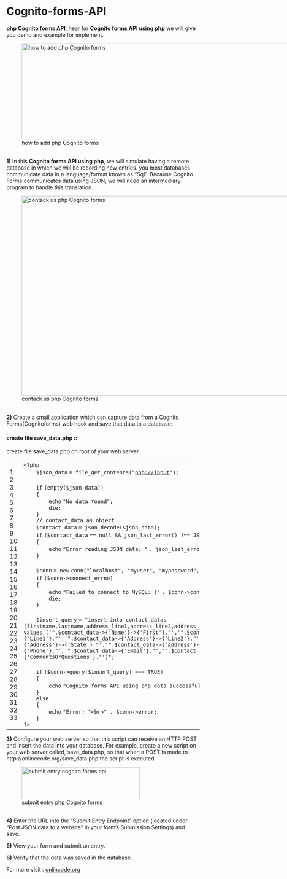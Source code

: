 # Cognito-forms-API
<div class="post-content">


<div class="entry-content">
<p><b>php Cognito forms API</b>, hear for <b>Cognito forms API using php</b> we will give you demo and example for implement.</p>
<p></p><figure id="attachment_2457" style="width: 772px" class="wp-caption aligncenter"><img src="http://www.onlinecode.org/wp-content/uploads/2017/10/how-to-add-Cognito-forms-API-using-php.png" alt="how to add php Cognito forms" width="772" height="250" class="size-full wp-image-2457" srcset="http://www.onlinecode.org/wp-content/uploads/2017/10/how-to-add-Cognito-forms-API-using-php.png 772w, http://www.onlinecode.org/wp-content/uploads/2017/10/how-to-add-Cognito-forms-API-using-php-300x97.png 300w, http://www.onlinecode.org/wp-content/uploads/2017/10/how-to-add-Cognito-forms-API-using-php-768x249.png 768w" sizes="(max-width: 772px) 100vw, 772px"><figcaption class="wp-caption-text">how to add php Cognito forms</figcaption></figure><br>
<b>1)</b> In this <b>Cognito forms API using php</b>, we will simulate having a remote database in which we will be recording new entries. you most databases communicate data in a language/format known as “Sql”.  Because Cognito Forms communicates data using JSON, we will need an intermediary program to handle this translation.<br>
<figure id="attachment_2464" style="width: 992px" class="wp-caption aligncenter"><img src="http://www.onlinecode.org/wp-content/uploads/2017/10/contack-us-cognito-forms-api-using-php.png" alt="contack us php Cognito forms" width="992" height="520" class="size-full wp-image-2464" srcset="http://www.onlinecode.org/wp-content/uploads/2017/10/contack-us-cognito-forms-api-using-php.png 992w, http://www.onlinecode.org/wp-content/uploads/2017/10/contack-us-cognito-forms-api-using-php-300x157.png 300w, http://www.onlinecode.org/wp-content/uploads/2017/10/contack-us-cognito-forms-api-using-php-768x403.png 768w" sizes="(max-width: 992px) 100vw, 992px"><figcaption class="wp-caption-text">contack us php Cognito forms</figcaption></figure><br>
<b>2)</b> Create a small application which can capture data from a Cognito Forms(Cognitoforms) web hook and save that data to a database:<p></p>
<h4>create file save_data.php ::</h4>
<p>create file save_data.php on root of your web server</p>
<div><div id="highlighter_68532" class="syntaxhighlighter  php"><table border="0" cellpadding="0" cellspacing="0"><tbody><tr><td class="gutter"><div class="line number1 index0 alt2">1</div><div class="line number2 index1 alt1">2</div><div class="line number3 index2 alt2">3</div><div class="line number4 index3 alt1">4</div><div class="line number5 index4 alt2">5</div><div class="line number6 index5 alt1">6</div><div class="line number7 index6 alt2">7</div><div class="line number8 index7 alt1">8</div><div class="line number9 index8 alt2">9</div><div class="line number10 index9 alt1">10</div><div class="line number11 index10 alt2">11</div><div class="line number12 index11 alt1">12</div><div class="line number13 index12 alt2">13</div><div class="line number14 index13 alt1">14</div><div class="line number15 index14 alt2">15</div><div class="line number16 index15 alt1">16</div><div class="line number17 index16 alt2">17</div><div class="line number18 index17 alt1">18</div><div class="line number19 index18 alt2">19</div><div class="line number20 index19 alt1">20</div><div class="line number21 index20 alt2">21</div><div class="line number22 index21 alt1">22</div><div class="line number23 index22 alt2">23</div><div class="line number24 index23 alt1">24</div><div class="line number25 index24 alt2">25</div><div class="line number26 index25 alt1">26</div><div class="line number27 index26 alt2">27</div><div class="line number28 index27 alt1">28</div><div class="line number29 index28 alt2">29</div><div class="line number30 index29 alt1">30</div><div class="line number31 index30 alt2">31</div><div class="line number32 index31 alt1">32</div><div class="line number33 index32 alt2">33</div></td><td class="code"><div class="container"><div class="line number1 index0 alt2"><code class="php plain">&lt;?php&nbsp; </code></div><div class="line number2 index1 alt1"><code class="php spaces">&nbsp;&nbsp;&nbsp;&nbsp;</code><code class="php variable">$json_data</code> <code class="php plain">= </code><code class="php functions">file_get_contents</code><code class="php plain">(</code><code class="php string">"<a href="php://input">php://input</a>"</code><code class="php plain">);&nbsp; </code></div><div class="line number3 index2 alt2"><code class="php spaces">&nbsp;&nbsp;&nbsp;&nbsp;&nbsp;&nbsp;</code>&nbsp;</div><div class="line number4 index3 alt1"><code class="php spaces">&nbsp;&nbsp;&nbsp;&nbsp;</code><code class="php keyword">if</code> <code class="php plain">(</code><code class="php functions">empty</code><code class="php plain">(</code><code class="php variable">$json_data</code><code class="php plain">)) </code></div><div class="line number5 index4 alt2"><code class="php spaces">&nbsp;&nbsp;&nbsp;&nbsp;</code><code class="php plain">{&nbsp; </code></div><div class="line number6 index5 alt1"><code class="php spaces">&nbsp;&nbsp;&nbsp;&nbsp;&nbsp;&nbsp;&nbsp;&nbsp;</code><code class="php functions">echo</code> <code class="php string">"No data found"</code><code class="php plain">;&nbsp; </code></div><div class="line number7 index6 alt2"><code class="php spaces">&nbsp;&nbsp;&nbsp;&nbsp;&nbsp;&nbsp;&nbsp;&nbsp;</code><code class="php keyword">die</code><code class="php plain">;&nbsp; </code></div><div class="line number8 index7 alt1"><code class="php spaces">&nbsp;&nbsp;&nbsp;&nbsp;</code><code class="php plain">}&nbsp; </code></div><div class="line number9 index8 alt2"><code class="php spaces">&nbsp;&nbsp;&nbsp;&nbsp;</code><code class="php comments">// contact_data as object</code></div><div class="line number10 index9 alt1"><code class="php spaces">&nbsp;&nbsp;&nbsp;&nbsp;</code><code class="php variable">$contact_data</code> <code class="php plain">= json_decode(</code><code class="php variable">$json_data</code><code class="php plain">);&nbsp; </code></div><div class="line number11 index10 alt2"><code class="php spaces">&nbsp;&nbsp;&nbsp;&nbsp;</code><code class="php keyword">if</code> <code class="php plain">(</code><code class="php variable">$contact_data</code> <code class="php plain">== null &amp;&amp; json_last_error() !== JSON_ERROR_NONE) </code></div><div class="line number12 index11 alt1"><code class="php spaces">&nbsp;&nbsp;&nbsp;&nbsp;</code><code class="php plain">{&nbsp; </code></div><div class="line number13 index12 alt2"><code class="php spaces">&nbsp;&nbsp;&nbsp;&nbsp;&nbsp;&nbsp;&nbsp;&nbsp;</code><code class="php functions">echo</code> <code class="php string">"Error reading JSON data: "</code> <code class="php plain">. json_last_error();&nbsp; </code></div><div class="line number14 index13 alt1"><code class="php spaces">&nbsp;&nbsp;&nbsp;&nbsp;</code><code class="php plain">}&nbsp; </code></div><div class="line number15 index14 alt2"><code class="php spaces">&nbsp;&nbsp;</code>&nbsp;</div><div class="line number16 index15 alt1"><code class="php spaces">&nbsp;&nbsp;&nbsp;&nbsp;</code><code class="php variable">$conn</code> <code class="php plain">= </code><code class="php keyword">new</code> <code class="php plain">conn(</code><code class="php string">"localhost"</code><code class="php plain">, </code><code class="php string">"myuser"</code><code class="php plain">, </code><code class="php string">"mypassword"</code><code class="php plain">, </code><code class="php string">"mydbname"</code><code class="php plain">);&nbsp; </code></div><div class="line number17 index16 alt2"><code class="php spaces">&nbsp;&nbsp;&nbsp;&nbsp;</code><code class="php keyword">if</code> <code class="php plain">(</code><code class="php variable">$conn</code><code class="php plain">-&gt;connect_errno) </code></div><div class="line number18 index17 alt1"><code class="php spaces">&nbsp;&nbsp;&nbsp;&nbsp;</code><code class="php plain">{&nbsp; </code></div><div class="line number19 index18 alt2"><code class="php spaces">&nbsp;&nbsp;&nbsp;&nbsp;&nbsp;&nbsp;&nbsp;&nbsp;</code><code class="php functions">echo</code> <code class="php string">"Failed to connect to MySQL: ("</code> <code class="php plain">. </code><code class="php variable">$conn</code><code class="php plain">-&gt;connect_errno . </code><code class="php string">") "</code> <code class="php plain">. </code><code class="php variable">$conn</code><code class="php plain">-&gt;connect_error;&nbsp; </code></div><div class="line number20 index19 alt1"><code class="php spaces">&nbsp;&nbsp;&nbsp;&nbsp;&nbsp;&nbsp;&nbsp;&nbsp;</code><code class="php keyword">die</code><code class="php plain">;&nbsp; </code></div><div class="line number21 index20 alt2"><code class="php spaces">&nbsp;&nbsp;&nbsp;&nbsp;</code><code class="php plain">}&nbsp; </code></div><div class="line number22 index21 alt1"><code class="php spaces">&nbsp;&nbsp;&nbsp;&nbsp;&nbsp;&nbsp;</code>&nbsp;</div><div class="line number23 index22 alt2"><code class="php spaces">&nbsp;&nbsp;&nbsp;&nbsp;</code><code class="php variable">$insert_query</code> <code class="php plain">= </code><code class="php string">"insert into contact_datas (firstname,lastname,address_line1,address_line2,address_city,address_state,address_postalcode,phone,email,company,comments) values ('"</code><code class="php plain">.</code><code class="php variable">$contact_data</code><code class="php plain">-&gt;{'Name</code><code class="php string">'}-&gt;{'</code><code class="php plain">First</code><code class="php string">'}."'</code><code class="php plain">,</code><code class="php string">'".$contact_data-&gt;{'</code><code class="php plain">Name</code><code class="php string">'}-&gt;{'</code><code class="php plain">Last</code><code class="php string">'}."'</code><code class="php plain">,</code><code class="php string">'".$contact_data-&gt;{'</code><code class="php plain">Address</code><code class="php string">'}-&gt;{'</code><code class="php plain">Line1</code><code class="php string">'}."'</code><code class="php plain">,</code><code class="php string">'".$contact_data-&gt;{'</code><code class="php plain">Address</code><code class="php string">'}-&gt;{'</code><code class="php plain">Line2</code><code class="php string">'}."'</code><code class="php plain">,</code><code class="php string">'".$contact_data-&gt;{'</code><code class="php plain">Address</code><code class="php string">'}-&gt;{'</code><code class="php plain">City</code><code class="php string">'}."'</code><code class="php plain">,</code><code class="php string">'".$contact_data-&gt;{'</code><code class="php plain">Address</code><code class="php string">'}-&gt;{'</code><code class="php plain">State</code><code class="php string">'}."'</code><code class="php plain">,</code><code class="php string">'".$contact_data-&gt;{'</code><code class="php plain">Address</code><code class="php string">'}-&gt;{'</code><code class="php plain">PostalCode</code><code class="php string">'}."'</code><code class="php plain">,</code><code class="php string">'".$contact_data-&gt;{'</code><code class="php plain">Phone</code><code class="php string">'}."'</code><code class="php plain">,</code><code class="php string">'".$contact_data-&gt;{'</code><code class="php plain">Email</code><code class="php string">'}."'</code><code class="php plain">,</code><code class="php string">'".$contact_data-&gt;{'</code><code class="php plain">Company</code><code class="php string">'}."'</code><code class="php plain">,</code><code class="php string">'".$contact_data-&gt;{'</code><code class="php plain">CommentsOrQuestions</code><code class="php string">'}."'</code><code class="php plain">)"; </code></div><div class="line number24 index23 alt1"><code class="php spaces">&nbsp;&nbsp;&nbsp;&nbsp;</code>&nbsp;</div><div class="line number25 index24 alt2"><code class="php spaces">&nbsp;&nbsp;&nbsp;&nbsp;</code><code class="php keyword">if</code> <code class="php plain">(</code><code class="php variable">$conn</code><code class="php plain">-&gt;query(</code><code class="php variable">$insert_query</code><code class="php plain">) === TRUE) </code></div><div class="line number26 index25 alt1"><code class="php spaces">&nbsp;&nbsp;&nbsp;&nbsp;</code><code class="php plain">{</code></div><div class="line number27 index26 alt2"><code class="php spaces">&nbsp;&nbsp;&nbsp;&nbsp;&nbsp;&nbsp;&nbsp;&nbsp;</code><code class="php functions">echo</code> <code class="php string">"Cognito forms API using php data successfully updated"</code><code class="php plain">;</code></div><div class="line number28 index27 alt1"><code class="php spaces">&nbsp;&nbsp;&nbsp;&nbsp;</code><code class="php plain">} </code></div><div class="line number29 index28 alt2"><code class="php spaces">&nbsp;&nbsp;&nbsp;&nbsp;</code><code class="php keyword">else</code></div><div class="line number30 index29 alt1"><code class="php spaces">&nbsp;&nbsp;&nbsp;&nbsp;</code><code class="php plain">{</code></div><div class="line number31 index30 alt2"><code class="php spaces">&nbsp;&nbsp;&nbsp;&nbsp;&nbsp;&nbsp;&nbsp;&nbsp;</code><code class="php functions">echo</code> <code class="php string">"Error: "</code><code class="php plain">&lt;br&gt;" . </code><code class="php variable">$conn</code><code class="php plain">-&gt;error;</code></div><div class="line number32 index31 alt1"><code class="php spaces">&nbsp;&nbsp;&nbsp;&nbsp;</code><code class="php plain">}</code></div><div class="line number33 index32 alt2"><code class="php plain">?&gt;</code></div></div></td></tr></tbody></table></div></div>
<p><b>3)</b> Configure your web server so that this script can receive an HTTP POST and insert the data into your database. For example, create a new script on your web server called, save_data.php, so that when a POST is made to http://onlinecode.org/save_data.php the script is executed.<br>
</p><figure id="attachment_2462" style="width: 308px" class="wp-caption aligncenter"><img src="http://www.onlinecode.org/wp-content/uploads/2017/10/submit-entry-cognito-forms-api-using-php.png" alt="submit entry cognito forms api" width="308" height="83" class="size-full wp-image-2462" srcset="http://www.onlinecode.org/wp-content/uploads/2017/10/submit-entry-cognito-forms-api-using-php.png 308w, http://www.onlinecode.org/wp-content/uploads/2017/10/submit-entry-cognito-forms-api-using-php-300x81.png 300w" sizes="(max-width: 308px) 100vw, 308px"><figcaption class="wp-caption-text">submit entry php Cognito forms</figcaption></figure><br>
<b>4)</b> Enter the URL into the “Submit Entry Endpoint” option (located under “Post JSON data to a website” in your form’s Submission Settings) and save.<p></p>
<p><b>5)</b> View your form and submit an entry.</p>
<p><b>6)</b> Verify that the data was saved in the database.</p>
For more visit : <a title="php Cognito forms api" href="http://onlinecode.org/" target="_blank">onlincode.org</a>
              


</div>
